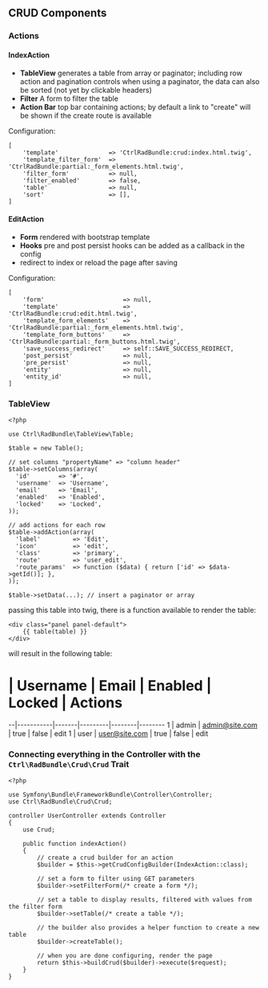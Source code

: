 ## CRUD Components

### Actions

#### IndexAction

* __TableView__
  generates a table from array or paginator; including row action and pagination controls
  when using a paginator, the data can also be sorted (not yet by clickable headers)
* __Filter__
  A form to filter the table
* __Action Bar__
  top bar containing actions; by default a link to "create" will be shown if the create route is available
  
  
Configuration:

```
[
    'template'              => 'CtrlRadBundle:crud:index.html.twig',
    'template_filter_form'  => 'CtrlRadBundle:partial:_form_elements.html.twig',
    'filter_form'           => null,
    'filter_enabled'        => false,
    'table'                 => null,
    'sort'                  => [],
]
```
  
#### EditAction

* __Form__
  rendered with bootstrap template
* __Hooks__
  pre and post persist hooks can be added as a callback in the config
* redirect to index or reload the page after saving

Configuration:

```
[
    'form'                      => null,
    'template'                  => 'CtrlRadBundle:crud:edit.html.twig',
    'template_form_elements'    => 'CtrlRadBundle:partial:_form_elements.html.twig',
    'template_form_buttons'     => 'CtrlRadBundle:partial:_form_buttons.html.twig',
    'save_success_redirect'     => self::SAVE_SUCCESS_REDIRECT,
    'post_persist'              => null,
    'pre_persist'               => null,
    'entity'                    => null,
    'entity_id'                 => null,
]
```

### TableView

```
<?php

use Ctrl\RadBundle\TableView\Table;

$table = new Table();

// set columns "propertyName" => "column header"
$table->setColumns(array(
  'id'        => '#',
  'username'  => 'Username',
  'email'     => 'Email',
  'enabled'   => 'Enabled',
  'locked'    => 'Locked',
));

// add actions for each row
$table->addAction(array(
  'label'         => 'Edit',
  'icon'          => 'edit',
  'class'         => 'primary',
  'route'         => 'user_edit',
  'route_params'  => function ($data) { return ['id' => $data->getId()]; },
));

$table->setData(...); // insert a paginator or array
```

passing this table into twig, there is a function available to render the table:

```
<div class="panel panel-default">
    {{ table(table) }}
</div>
```

will result in the following table:

# | Username  | Email | Enabled | Locked | Actions
--|-----------|-------|---------|--------|--------
1 | admin | admin@site.com | true | false | edit
1 | user | user@site.com | true | false | edit


### Connecting everything in the Controller with the `Ctrl\RadBundle\Crud\Crud` Trait

```
<?php

use Symfony\Bundle\FrameworkBundle\Controller\Controller;
use Ctrl\RadBundle\Crud\Crud;

controller UserController extends Controller
{
    use Crud;

    public function indexAction()
    {
        // create a crud builder for an action
        $builder = $this->getCrudConfigBuilder(IndexAction::class);
        
        // set a form to filter using GET parameters
        $builder->setFilterForm(/* create a form */);
        
        // set a table to display results, filtered with values from the filter form
        $builder->setTable(/* create a table */);
        
        // the builder also provides a helper function to create a new table
        $builder->createTable();
        
        // when you are done configuring, render the page
        return $this->buildCrud($builder)->execute($request);
    }
}
```
